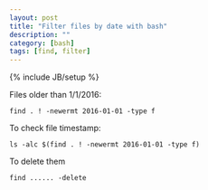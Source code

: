 ```yaml
---
layout: post
title: "Filter files by date with bash"
description: ""
category: [bash]
tags: [find, filter]
---
```

{% include JB/setup %}




Files older than 1/1/2016:

    find . ! -newermt 2016-01-01 -type f

To check file timestamp:

    ls -alc $(find . ! -newermt 2016-01-01 -type f)

To delete them

    find ...... -delete

